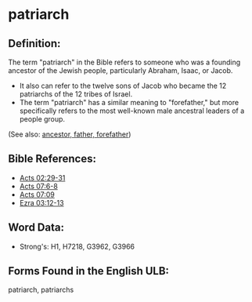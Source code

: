 # patriarch


## Definition:

The term "patriarch" in the Bible refers to someone who was a founding ancestor of the Jewish people, particularly Abraham, Isaac, or Jacob.

* It also can refer to the twelve sons of Jacob who became the 12 patriarchs of the 12 tribes of Israel.
* The term "patriarch" has a similar meaning to "forefather," but more specifically refers to the most well-known male ancestral leaders of a people group.

(See also: [ancestor, father, forefather](../other/father.md))

## Bible References:

* [Acts 02:29-31](rc://en/tn/help/act/02/29)
* [Acts 07:6-8](rc://en/tn/help/act/07/06)
* [Acts 07:09](rc://en/tn/help/act/07/09)
* [Ezra 03:12-13](rc://en/tn/help/ezr/03/12)

## Word Data:

* Strong's: H1, H7218, G3962, G3966

## Forms Found in the English ULB:

patriarch, patriarchs


